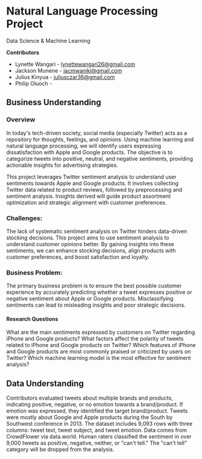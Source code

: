 # Natural Language Processing Project

Data Science & Machine Learning


**Contributors**
- Lynette Wangari - lynettewangari26@gmail.com
- Jackson Munene - jacmwaniki@gmail.com
- Julius Kinyua - juliusczar36@gmail.com
- Philip Oluoch - 

## Business Understanding
### Overview

In today's tech-driven society, social media (especially Twitter) acts as a repository for thoughts, feelings, and opinions. Using machine learning and natural language processing, we will identify users expressing dissatisfaction with Apple and Google products. The objective is to categorize tweets into positive, neutral, and negative sentiments, providing actionable insights for advertising strategies.

This project leverages Twitter sentiment analysis to understand user sentiments towards Apple and Google products. It involves collecting Twitter data related to product reviews, followed by preprocessing and sentiment analysis. Insights derived will guide product assortment optimization and strategic alignment with customer preferences.

### Challenges:
The lack of systematic sentiment analysis on Twitter hinders data-driven stocking decisions. This project aims to use sentiment analysis to understand customer opinions better. By gaining insights into these sentiments, we can enhance stocking decisions, align products with customer preferences, and boost satisfaction and loyalty.

### Business Problem:
The primary business problem is to ensure the best possible customer experience by accurately predicting whether a tweet expresses positive or negative sentiment about Apple or Google products. Misclassifying sentiments can lead to misleading insights and poor strategic decisions.

#### Research Questions
What are the main sentiments expressed by customers on Twitter regarding iPhone and Google products?
What factors affect the polarity of tweets related to iPhone and Google products on Twitter?
Which features of iPhone and Google products are most commonly praised or criticized by users on Twitter?
Which machine learning model is the most effective for sentiment analysis?

## Data Understanding
Contributors evaluated tweets about multiple brands and products, indicating positive, negative, or no emotion towards a brand/product. If emotion was expressed, they identified the target brand/product.
Tweets were mostly about Google and Apple products during the South by Southwest conference in 2013.
The dataset includes 9,093 rows with three columns: tweet text, tweet subject, and tweet emotion.
Data comes from CrowdFlower via data.world.
Human raters classified the sentiment in over 9,000 tweets as positive, negative, neither, or "can't tell." The "can't tell" category will be dropped from the analysis.

